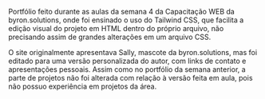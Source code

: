 Portfólio feito durante as aulas da semana 4 da Capacitação WEB da byron.solutions, onde foi ensinado o uso do Tailwind CSS, que facilita a edição visual do projeto em HTML dentro do próprio arquivo, não precisando assim de grandes alterações em um arquivo CSS.

O site originalmente apresentava Sally, mascote da byron.solutions, mas foi editado para uma versão personalizada do autor, com links de contato e apresentações pessoais. Assim como no portfólio da semana anterior, a parte de projetos não foi alterada com relação à versão feita em aula, pois não possuo experiência em projetos da área.
